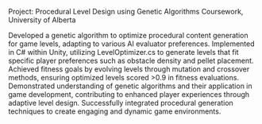 Project: Procedural Level Design using Genetic Algorithms
Coursework, University of Alberta

Developed a genetic algorithm to optimize procedural content generation for game levels, adapting to various AI evaluator preferences.
Implemented in C# within Unity, utilizing LevelOptimizer.cs to generate levels that fit specific player preferences such as obstacle density and pellet placement.
Achieved fitness goals by evolving levels through mutation and crossover methods, ensuring optimized levels scored >0.9 in fitness evaluations.
Demonstrated understanding of genetic algorithms and their application in game development, contributing to enhanced player experiences through adaptive level design.
Successfully integrated procedural generation techniques to create engaging and dynamic game environments.
